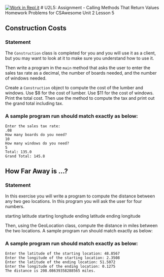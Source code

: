 [![Work in Repl.it](https://classroom.github.com/assets/work-in-replit-14baed9a392b3a25080506f3b7b6d57f295ec2978f6f33ec97e36a161684cbe9.svg)](https://classroom.github.com/online_ide?assignment_repo_id=3211520&assignment_repo_type=AssignmentRepo)
﻿# U2L5: Assignment - Calling Methods That Return Values
Homework Problems for CSAwesome Unit 2 Lesson 5

## Construction Costs
### Statement
The `Construction` class is completed for you and you will use it as a client, but you may want to look at it to make sure you understand how to use it.

Then write a program in the `main` method that asks the user to enter the sales tax rate as a decimal, the number of boards needed, and the number of windows needed.

Create a `Construction` object to compute the cost of the lumber and windows. Use $8 for the cost of lumber. Use $11 for the cost of windows.
Print the total cost. Then use the method to compute the tax and print out the grand total including tax.
 
### A sample program run should match exactly as below:
```
Enter the sales tax rate: 
.08
How many boards do you need? 
10
How many windows do you need? 
5
Total: 135.0
Grand Total: 145.8
```


## How Far Away is ...?
### Statement
In this exercise you will write a program to compute the distance between any two geo locations.
In this program you will ask the user for four numbers.

starting latitude
starting longitude
ending latitude
ending longitude

Then, using the GeoLocation class, compute the distance in miles between the two locations.
A sample program run should match exactly as below:

 
### A sample program run should match exactly as below:
```
Enter the latitude of the starting location: 48.8567
Enter the longitude of the starting location: 2.3508
Enter the latitude of the ending location: 51.5072
Enter the longitude of the ending location: 0.1275
The distance is 208.08639358288565 miles.
```
